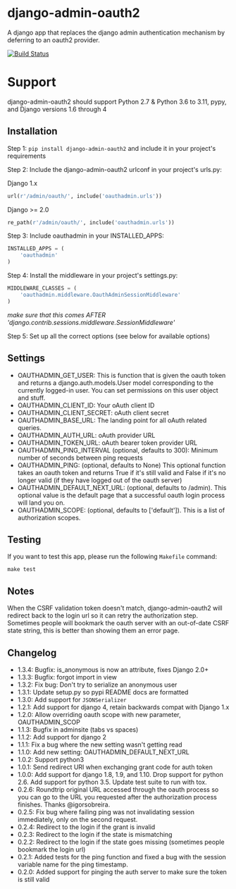 # django-admin-oauth2

A django app that replaces the django admin authentication mechanism by
deferring to an oauth2 provider.

[![Build Status](https://travis-ci.org/RealGeeks/django-admin-oauth2.png?branch=master)](https://travis-ci.org/RealGeeks/django-admin-oauth2)

# Support

django-admin-oauth2 should support Python 2.7 & Python 3.6 to 3.11, pypy, and Django versions 1.6 through 4

## Installation

Step 1: `pip install django-admin-oauth2` and include it in your project's requirements

Step 2: Include the django-admin-oauth2 urlconf in your project's urls.py:

Django 1.x

```python
url(r'/admin/oauth/', include('oauthadmin.urls'))
```

Django >= 2.0

```python
re_path(r'/admin/oauth/', include('oauthadmin.urls'))
```

Step 3: Include oauthadmin in your INSTALLED_APPS:

```python
INSTALLED_APPS = (
    'oauthadmin'
)
```

Step 4: Install the middleware in your project's settings.py:

```python
MIDDLEWARE_CLASSES = (
    'oauthadmin.middleware.OauthAdminSessionMiddleware'
)
```

_make sure that this comes AFTER 'django.contrib.sessions.middleware.SessionMiddleware'_

Step 5: Set up all the correct options (see below for available options)

## Settings

- OAUTHADMIN_GET_USER: This is function that is given the oauth token and returns
  a django.auth.models.User model corresponding to the currently logged-in user.
  You can set permissions on this user object and stuff.
- OAUTHADMIN_CLIENT_ID: Your oAuth client ID
- OAUTHADMIN_CLIENT_SECRET: oAuth client secret
- OAUTHADMIN_BASE_URL: The landing point for all oAuth related queries.
- OAUTHADMIN_AUTH_URL: oAuth provider URL
- OAUTHADMIN_TOKEN_URL: oAuth bearer token provider URL
- OAUTHADMIN_PING_INTERVAL (optional, defaults to 300): Minimum number of seconds between ping requests
- OAUTHADMIN_PING: (optional, defaults to None) This optional function takes an oauth token and returns True if it's still valid and False if it's no longer valid (if they have logged out of the oauth server)
- OAUTHADMIN_DEFAULT_NEXT_URL: (optional, defaults to /admin). This optional value is the default page that a successful oauth login process will land you on.
- OAUTHADMIN_SCOPE: (optional, defaults to ['default']). This is a list of authorization scopes.

## Testing

If you want to test this app, please run the following `Makefile` command:

```
make test
```

## Notes

When the CSRF validation token doesn't match, django-admin-oauth2 will redirect back to the login url so it can retry the authorization step. Sometimes people will bookmark the oauth server with an out-of-date CSRF state string, this is better than showing them an error page.

## Changelog

- 1.3.4: Bugfix: is_anonymous is now an attribute, fixes Django 2.0+
- 1.3.3: Bugfix: forgot import in view
- 1.3.2: Fix bug: Don't try to serialize an anonymous user
- 1.3.1: Update setup.py so pypi README docs are formatted
- 1.3.0: Add support for `JSONSerializer`
- 1.2.1: Add support for django 4, retain backwards compat with Django 1.x
- 1.2.0: Allow overriding oauth scope with new parameter, OAUTHADMIN_SCOP
- 1.1.3: Bugfix in adminsite (tabs vs spaces)
- 1.1.2: Add support for django 2
- 1.1.1: Fix a bug where the new setting wasn't getting read
- 1.1.0: Add new setting: OAUTHADMIN_DEFAULT_NEXT_URL
- 1.0.2: Support python3
- 1.0.1: Send redirect URI when exchanging grant code for auth token
- 1.0.0: Add support for django 1.8, 1.9, and 1.10. Drop support for python 2.6. Add support for python 3.5. Update test suite to run with tox.
- 0.2.6: Roundtrip original URL accessed through the oauth process so you can go to the URL you requested after the authorization process finishes. Thanks @igorsobreira.
- 0.2.5: Fix bug where failing ping was not invalidating session immediately, only on the second request.
- 0.2.4: Redirect to the login if the grant is invalid
- 0.2.3: Redirect to the login if the state is mismatching
- 0.2.2: Redirect to the login if the state goes missing (sometimes people bookmark the login url)
- 0.2.1: Added tests for the ping function and fixed a bug with the session variable name for the ping timestamp.
- 0.2.0: Added support for pinging the auth server to make sure the token is still valid
